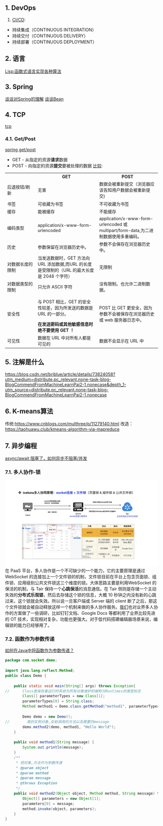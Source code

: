 ## 1. DevOps
1. [CI/CD](https://www.cnblogs.com/soymilk2019/p/11445773.html): 
- 持续集成（CONTINUOUS INTEGRATION）
- 持续交付（CONTINUOUS DELIVERY）
- 持续部署（CONTINUOUS DEPLOYMENT）
## 2. 语言
[Lisp:函数式语言实现各种算法](https://leanpub.com/progalgs/read#leanpub-auto-introduction)

## 3. Spring
[谈谈对Spring的理解](https://www.zhihu.com/question/48427693?sort=created)
[谈谈Bean](https://www.cnblogs.com/bossen/p/5824067.html)
## 4. TCP
[tcp](https://mp.weixin.qq.com/s?__biz=MzUxODAzNDg4NQ==&mid=2247484005&idx=1&sn=cb07ee1c891a7bdd0af3859543190202&chksm=f98e46cfcef9cfd9feb8b9df043a249eb5f226a927fd6d4065e99e62a645a584005d9921541b&mpshare=1&scene=1&srcid=&sharer_sharetime=1586105143609&sharer_shareid=f059618cb093f5efb49a39cd6562e90e&key=1511d86b2731e1c3fce9d31db1cd561a856c0af3e6538567ebb1ec791169ee22f6aefadfd007c649da861726c736268d0dcefa7715314a419b0eb52442ea0a07683859f5bdf7803cfa5fad7786da22b7&ascene=1&uin=MTM2NzczNTcyNQ%3D%3D&devicetype=Windows+10&version=62080079&lang=zh_CN&exportkey=A4cu64QiK9UQcFYp7uD2lbA%3D&pass_ticket=kHK9tI2bsS0GbhEAaq5h2HivE1Rl22anjR3frS7IDcVCuhi865duUItuzzZLJxhL)
### 4.1. Get/Post
[spring get/post](https://mp.weixin.qq.com/s?__biz=Mzg2OTA0Njk0OA==&mid=2247486635&idx=1&sn=9028d00727923f51240053666c9eb3a4&chksm=cea24360f9d5ca76e8afc7159c0dc463cf83adb798e68a39b2ba4f92f66971a60b70855384c4&scene=126&sessionid=1587650873&key=2e7b15926ee58d534bb61055bbcf5f6be38048621f41eecb36c7e80d5c2a6e1eebbaa2fea9fef7c7a2adf0367b0bd4570b1f191254f1caaebaa4155482b29d80bbf5d368f8f2213a833466d68cce5f87&ascene=1&uin=MTM2NzczNTcyNQ%3D%3D&devicetype=Windows+10&version=62080079&lang=zh_CN&exportkey=A0MDEsQHkxL7cGEnmMOMZWw%3D&pass_ticket=DNdQVzRiRNIsal3ptQFiDM%2Bvoj3dcpkR90GlPXnKpsx31rkShuO0yCmJWNuMdng%2F)

- GET - 从指定的资源**请求**数据
- POST - 向指定的资源**提交**要被处理的数据
[比较](https://www.w3school.com.cn/tags/html_ref_httpmethods.asp):
<div>

<table class="dataintable">
<tr>
<th style="width:20%;">&nbsp;</th>
<th>GET</th>
<th>POST</th>
</tr>

<tr>
<td>后退按钮/刷新</td>
<td>无害</td>
<td>数据会被重新提交（浏览器应该告知用户数据会被重新提交)</td>
</tr>

<tr>
<td>书签</td>
<td>可收藏为书签</td>
<td>不可收藏为书签</td>
</tr>

<tr>
<td>缓存</td>
<td>能被缓存</td>
<td>不能缓存</td>
</tr>

<tr>
<td>编码类型</td>
<td>application/x-www-form-urlencoded</td>
<td>application/x-www-form-urlencoded 或 multipart/form-data,为二进制数据使用多重编码。</td>
</tr>

<tr>
<td>历史</td>
<td>参数保留在浏览器历史中。</td>
<td>参数不会保存在浏览器历史中。</td>
</tr>

<tr>
<td>对数据长度的限制</td>
<td>当发送数据时，GET 方法向 URL 添加数据,而URL 的长度是受限制的（URL 的最大长度是 2048 个字符）</td>
<td>无限制</td>
</tr>

<tr>
<td>对数据类型的限制</td>
<td>只允许 ASCII 字符</td>
<td>没有限制。也允许二进制数据。</td>
</tr>

<tr>
<td>安全性</td>
<td><p>与 POST 相比，GET 的安全性较差，因为所发送的数据是 URL 的一部分。</p>
<strong>在发送密码或其他敏感信息时绝不要使用 GET ！</strong></td>
<td>POST 比 GET 更安全，因为参数不会被保存在浏览器历史或 web 服务器日志中。</td>
</tr>

<tr>
<td>可见性</td>
<td>数据在 URL 中对所有人都是可见的</td>
<td>数据不会显示在 URL 中</td>
</tr>
</table>
</div>

## 5. 注解是什么
https://blog.csdn.net/briblue/article/details/73824058?utm_medium=distribute.pc_relevant.none-task-blog-BlogCommendFromMachineLearnPai2-1.nonecase&depth_1-utm_source=distribute.pc_relevant.none-task-blog-BlogCommendFromMachineLearnPai2-1.nonecase
## 6. K-means算法
传统:https://www.cnblogs.com/multhree/p/11279140.html
改造：https://taohuawu.club/kmeans-algorithm-via-mapreduce

## 7. 异步编程
[async/await 阻塞了，如何异步不阻塞/并发](https://www.jianshu.com/p/5ef798a725d5)
### 7.1. 多人协作-锁
![1714429d6890e313?imageslim](_v_images/20200529100408448_14807.png)
在 PaaS 平台，多人协作是一个不可缺少的一个能力，它的主要原理是通过 WebSocket 的连接加上一个文件锁的机制，文件锁目前在平台上包含页面锁、组件锁、应用级别公共文件锁这三个维度的锁。大体思路主要是利用WebSocket 的保活的机制，与 Tair 保持一个**心跳保活**的消息通信。在 Tair 侧则是存储一个主动失效的**分布式乐观锁**，然后去存储这个锁的信息，大概 10 秒钟之内没有新的心跳过来，这个锁就会失效。所以说一旦客户端或 Server 端的 client 断了之后，那这个文件锁就会被自动释放这样一个机制来做的多人协作服务。[我们](https://juejin.im/post/5e883bdee51d4546f70d0a7a)也对业界多人协作的方案做了一些调研，比如钉钉文档、Google Docs 等都利用了业界比较先进的 OT 技术，实现相对复杂，功能也更强大。对于低代码搭建编辑器场景来说，编辑锁的能力已经够用了。
### 7.2. 函数作为参数传递
[如何在Java中将函数作为参数传递？](http://www.imooc.com/wenda/detail/570759)
```java
package com.socket.demo;

import java.lang.reflect.Method;
public class Demo {

    public static void main(String[] args) throws Exception{
//      Class类保存着运行时系统为所有对象维护的被称为Runtimes的类型标志
        Class[] parameterTypes = new Class[1];
        parameterTypes[0] = String.class;
        Method method1 = Demo.class.getMethod("method1", parameterTypes);

        Demo demo = new Demo();
//        类的实例对象,反射调用的方法以及需要的message
        demo.method2(demo, method1, "Hello World");
    }

    public void method1(String message) {
        System.out.println(message);
    }
    /**
     * 把对象,方法作为参数传递
     * @param object
     * @param method
     * @param message
     * @throws Exception
     */
    public void method2(Object object, Method method, String message) throws Exception {
        Object[] parameters = new Object[1];
        parameters[0] = message;
        method.invoke(object, parameters);
    }
}
```
